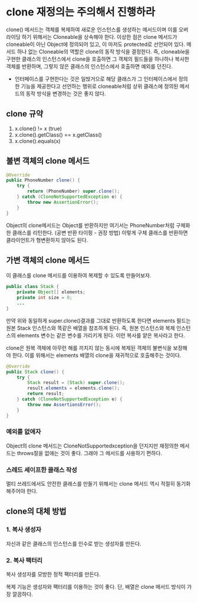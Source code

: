 # clone 재정의는 주의해서 진행하라
 clone() 메서드는 객체를 복제하여 새로운 인스턴스를 생성하는 메서드이며 이를 오버라이딩 하기 위해서는 Cloneable을 상속해야 한다.
이상한 점은 clone 메서드가 cloneable이 아닌 Object에 정의되어 있고, 이 마저도 protected로 선언되어 있다. 
 메서드 하나 없는 Cloneable의 역할은 clone의 동작 방식을 결정한다. 즉, cloneable을 구현한 클래스의 인스턴스에서 clone을 호출하면 그 객체의 필드들을 하나하나 복사한
객체를 반환하며, 그렇지 않은 클래스의 인스턴스에서 호출하면 예외를 던진다. 

* 인터페이스를 구현한다는 것은 일밙거으로 해당 클래스가 그 인터페이스에서 정의한 기능을 제공한다고 선언하는 행위로 cloneable처럼 상위 클래스에 정의된 메서드의 동작 방식을 변경하는 것은 좋지 않다.
 
## clone 규약
1. x.clone() != x (true)
2. x.clone().getClass() == x.getClass()
3. x.clone().equals(x)

## 불변 객체의 clone 메서드
~~~java
@Override
public PhoneNumber clone() {
    try {
        return (PhoneNumber) super.clone();    
    } catch (CloneNotSupportedException e) {
        throw new AssertionError();    
    }
}
~~~
Object의 clone메서드는 Object를 반환하지만 여기서는 PhoneNumber처럼 구체화한 클래스를 리턴한다. (공변 반환 타이핑 - 권장 방법)
이렇게 구체 클래스를 반환하면 클라이언트가 형변환하지 않아도 된다. 

## 가변 객체의 clone 메서드
이 클래스를 clone 메서드를 이용하여 복제할 수 있도록 만들어보자. 
~~~java
public class Stack {
    private Object[] elements;
    private int size = 0;
    ...
}
~~~

만약 위와 동일하게 super.clone()결과를 그대로 반환하도록 한다면 elements 필드는 원본 Stack 인스턴스와 똑같은 배열을 참조하게 된다.
즉, 원본 인스턴스와 복제 인스턴스의 elements 변수는 같은 변수를 가리키게 된다. 이런 복사를 얕은 복사라고 한다.

clone은 원복 객체에 아무런 해를 끼치지 않는 동시에 복제된 객체의 불변식을 보장해야 한다. 이를 위해서는 elements 배열의 clone을 재귀적으로 호출해주는 것이다.
~~~java
@Override
public Stack clone() {
    try {
        Stack result = (Stack) super.clone();
        result.elements = elements.clone();
        return result;
    } catch (CloneNotSupportedException e) {
        throw new AssertionsError();    
    }
}
~~~

### 예외를 없애자
Object의 clone 메서드는 CloneNotSupportedxception을 던지지만 재정의한 메서드는 throws절을 없애는 것이 좋다.
그래야 그 메서드를 사용하기 편하다. 

### 스레드 세이프한 클래스 작성
멀티 쓰레드에서도 안전한 클래스를 만들기 위해서는 clone 메서드 역시 적절히 동기화해주어야 한다. 

## clone의 대체 방법
### 1. 복사 생성자
 자신과 같은 클래스의 인스턴스를 인수로 받는 생성자를 만든다. 

### 2. 복사 팩터리
 복사 생성자를 모방한 정적 팩터리를 만든다.

복제 기능은 생성자와 팩터리를 이용하는 것이 좋다. 단, 배열은 clone 메서드 방식이 가장 깔끔하다.
